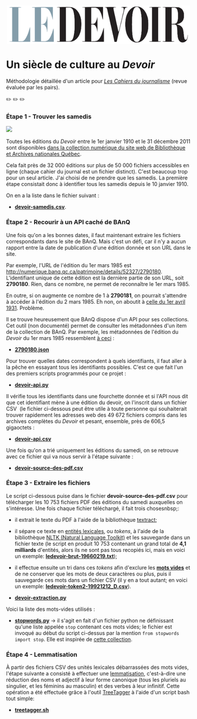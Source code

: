<img src="LogoLeDevoir.png" alt="Logo du Devoir" width="500" height="105" style="display:block;margin-left:auto;margin-right:auto;">

# Un siècle de culture au *Devoir*
Méthodologie détaillée d'un article pour [*Les Cahiers du journalisme*](http://cahiersdujournalisme.org/) (revue évaluée par les pairs).

:pencil2: :pencil2: :pencil2:

### Étape 1 - Trouver les samedis

<img src="http://numerique.banq.qc.ca/images/signature/logoBAnQ_EnteteMob.png" width="100">

Toutes les éditions du *Devoir* entre le 1er janvier 1910 et le 31 décembre 2011 sont disponibles [dans la collection numérique du site web de Bibliothèque et Archives nationales Québec](http://numerique.banq.qc.ca/patrimoine/details/52327/2786824).

Cela fait près de 32 000 éditions sur plus de 50 000 fichiers accessibles en ligne (chaque cahier du journal est un fichier distinct). C'est beaucoup trop pour un seul article. J'ai choisi de ne prendre que les samedis. La première étape consistait donc à identifier tous les samedis depuis le 10 janvier 1910.

On en a la liste dans le fichier suivant&nbsp;:
* [**devoir-samedis.csv**](devoir-samedis.csv).

### Étape 2 - Recourir à un API caché de BAnQ

Une fois qu'on a les bonnes dates, il faut maintenant extraire les fichiers correspondants dans le site de BAnQ. Mais c'est un défi, car il n'y a aucun rapport entre la date de publication d'une édition donnée et son URL dans le site.

Par exemple, l'URL de l'édition du 1er mars 1985 est http://numerique.banq.qc.ca/patrimoine/details/52327/2790180. L'identifiant unique de cette édition est la dernière partie de son URL, soit **2790180**. Rien, dans ce nombre, ne permet de reconnaître le 1er mars 1985.

En outre, si on augmente ce nombre de 1 à **2790181**, on pourrait s'attendre à accéder à l'édition du 2 mars 1985. Eh non, on aboutit à [celle du 1er avril 1931](http://numerique.banq.qc.ca/patrimoine/details/52327/2790181). Problème.

Il se trouve heureusement que BAnQ dispose d'un API pour ses collections. Cet outil (non documenté) permet de consulter les métadonnées d'un item de la collection de BAnQ. Par exemple, les métadonnées de l'édition du *Devoir* du 1er mars 1985 ressemblent [à ceci](http://collections.banq.qc.ca/api/service-notice?handle=52327/2790180)&nbsp;:
* [**2790180.json**](2790180.json)

Pour trouver quelles dates correspondent à quels identifiants, il faut aller à la pêche en essayant tous les identifiants possibles. C'est ce que fait l'un des premiers scripts programmés pour ce projet&nbsp;: 
* [**devoir-api.py**](devoir-api.py)

Il vérifie tous les identifiants dans une fourchette donnée et si l'API nous dit que cet identifiant mène à une édition du devoir, on l'inscrit dans un fichier CSV&nbsp; (le fichier ci-dessous peut être utile à toute personne qui souhaiterait trouver rapidement les adresses web des 49&nbsp;672 fichiers compris dans les archives complètes du *Devoir* et pesant, ensemble, près de 606,5 gigaoctets&nbsp;:
* [**devoir-api.csv**](devoir-api.csv)

Une fois qu'on a trié uniquement les éditions du samedi, on se retrouve avec ce fichier qui va nous servir à l'étape suivante&nbsp;:
* [**devoir-source-des-pdf.csv**](devoir-source-des-pdf.csv)

### Étape 3 - Extraire les fichiers

Le script ci-dessous puise dans le fichier **devoir-source-des-pdf.csv** pour télécharger les 10&nbsp;753 fichiers PDF des éditions du samedi auxquelles on s'intéresse. Une fois chaque fichier téléchargé, il fait trois chosesnbsp;:
* il extrait le texte du PDF à l'aide de la bibliothèque [textract](https://github.com/deanmalmgren/textract);
* il sépare ce texte en [entités lexicales](https://fr.wikipedia.org/wiki/Analyse_lexicale), ou *tokens*, à l'aide de la bibliothèque [NLTK (Natural Language Toolkit)](https://www.nltk.org/) et les sauvegarde dans un fichier texte (le script en produit 10&nbsp;753 contenant un grand total de **4,1 milliards** d'entités, alors ils ne sont pas tous recopiés ici, mais en voici un exemple: [**ledevoir-brut-19660219.txt**](ledevoir-brut-19660219.txt));
* il effectue ensuite un tri dans ces *tokens* afin d'exclure les [**mots vides**](https://fr.wikipedia.org/wiki/Mot_vide) et de ne conserver que les mots de deux caractères ou plus, puis il sauvegarde ces mots dans un fichier CSV (il y en a tout autant; en voici un exemple: [**ledevoir-token2-19921212_D.csv**](ledevoir-token2-19921212_D.csv)).

* [**devoir-extraction.py**](devoir-extraction.py)

Voici la liste des mots-vides utilisés&nbsp;:
* [**stopwords.py**](stopwords.py) -> il s'agit en fait d'un fichier python ne définissant qu'une liste appelée `stop` contenant ces mots vides; le fichier est invoqué au début du script ci-dessus par la mention `from stopwords import stop`. Elle est inspirée de [cette collection](https://github.com/stopwords-iso/stopwords-fr).

### Étape 4 - Lemmatisation

À partir des fichiers CSV des unités lexicales débarrassées des mots vides, l'étape suivante a consisté à effectuer une [lemmatisation](https://fr.wikipedia.org/wiki/Lemmatisation), c'est-à-dire une réduction des noms et adjectif à leur forme canonique (tous les pluriels au singulier, et les féminins au masculin) et des verbes à leur infinitif. Cette opération a été effectuée grâce à l'outil [TreeTagger](http://www.cis.uni-muenchen.de/~schmid/tools/TreeTagger/) à l'aide d'un script bash tout simple:
* [**treetagger.sh**](treetagger.sh)
